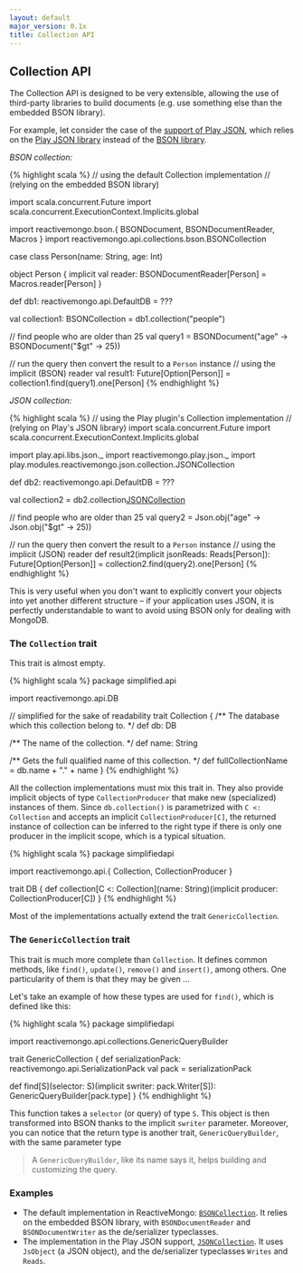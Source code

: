 ```yaml
---
layout: default
major_version: 0.1x
title: Collection API
---
```


## Collection API

The Collection API is designed to be very extensible, allowing the use of third-party libraries to build documents (e.g. use something else than the embedded BSON library).

For example, let consider the case of the [support of Play JSON](https://github.com/reactivemongo/reactivemongo-play-json), which relies on the [Play JSON library](http://www.playframework.com/documentation/latest/ScalaJson) instead of the [BSON library](../bson/overview.html).

*BSON collection:*

{% highlight scala %}
// using the default Collection implementation
// (relying on the embedded BSON library)

import scala.concurrent.Future
import scala.concurrent.ExecutionContext.Implicits.global

import reactivemongo.bson.{ BSONDocument, BSONDocumentReader, Macros }
import reactivemongo.api.collections.bson.BSONCollection

case class Person(name: String, age: Int)

object Person {
  implicit val reader: BSONDocumentReader[Person] = Macros.reader[Person]
}

def db1: reactivemongo.api.DefaultDB = ???

val collection1: BSONCollection = db1.collection("people")

// find people who are older than 25
val query1 =
  BSONDocument("age" -> BSONDocument("$gt" -> 25))

// run the query then convert the result to a `Person` instance
// using the implicit (BSON) reader
val result1: Future[Option[Person]] = collection1.find(query1).one[Person]
{% endhighlight %}

*JSON collection:*

{% highlight scala %}
// using the Play plugin's Collection implementation
// (relying on Play's JSON library)
import scala.concurrent.Future
import scala.concurrent.ExecutionContext.Implicits.global

import play.api.libs.json._
import reactivemongo.play.json._
import play.modules.reactivemongo.json.collection.JSONCollection

def db2: reactivemongo.api.DefaultDB = ???

val collection2 = db2.collection[JSONCollection]("people")

// find people who are older than 25
val query2 = Json.obj("age" -> Json.obj("$gt" -> 25))

// run the query then convert the result to a `Person` instance
// using the implicit (JSON) reader
def result2(implicit jsonReads: Reads[Person]): Future[Option[Person]] =
  collection2.find(query2).one[Person]
{% endhighlight %}

This is very useful when you don't want to explicitly convert your objects into yet another different structure – if your application uses JSON, it is perfectly understandable to want to avoid using BSON only for dealing with MongoDB.

### The `Collection` trait

This trait is almost empty.

{% highlight scala %}
package simplified.api

import reactivemongo.api.DB

// simplified for the sake of readability
trait Collection {
  /** The database which this collection belong to. */
  def db: DB

  /** The name of the collection. */
  def name: String

  /** Gets the full qualified name of this collection. */
  def fullCollectionName = db.name + "." + name
}
{% endhighlight %}

All the collection implementations must mix this trait in. They also provide implicit objects of type `CollectionProducer` that make new (specialized) instances of them. Since `db.collection()` is parametrized with `C <: Collection` and accepts an implicit `CollectionProducer[C]`, the returned instance of collection can be inferred to the right type if there is only one producer in the implicit scope, which is a typical situation.

{% highlight scala %}
package simplifiedapi

import reactivemongo.api.{ Collection, CollectionProducer }

trait DB {
  def collection[C <: Collection](name: String)(implicit producer: CollectionProducer[C])
}
{% endhighlight %}

Most of the implementations actually extend the trait `GenericCollection`.

### The `GenericCollection` trait

This trait is much more complete than `Collection`. It defines common methods, like `find()`, `update()`, `remove()` and `insert()`, among others. One particularity of them is that they may be given ...

Let's take an example of how these types are used for `find()`, which is defined like this:

{% highlight scala %}
package simplifiedapi

import reactivemongo.api.collections.GenericQueryBuilder

trait GenericCollection {
  def serializationPack: reactivemongo.api.SerializationPack
  val pack = serializationPack

  def find[S](selector: S)(implicit swriter: pack.Writer[S]): GenericQueryBuilder[pack.type]
}
{% endhighlight %}

This function takes a `selector` (or query) of type `S`. This object is then transformed into BSON thanks to the implicit `swriter` parameter. Moreover, you can notice that the return type is another trait, `GenericQueryBuilder`, with the same parameter type

> A `GenericQueryBuilder`, like its name says it, helps building and customizing the query.

### Examples

- The default implementation in ReactiveMongo: [`BSONCollection`](../../api/index.html#reactivemongo.api.collections.bson.BSONCollection). It relies on the embedded BSON library, with `BSONDocumentReader` and `BSONDocumentWriter` as the de/serializer typeclasses.
- The implementation in the Play JSON support, [`JSONCollection`](https://oss.sonatype.org/service/local/repositories/releases/archive/org/reactivemongo/reactivemongo-play-json_2.12/{{site._0_1x_latest_minor}}/reactivemongo-play-json_2.12-{{site._0_1x_latest_minor}}-javadoc.jar/!/index.html#reactivemongo.play.json.collection.JSONCollection). It uses `JsObject` (a JSON object), and the de/serializer typeclasses `Writes` and `Reads`.
